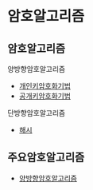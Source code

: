 # 암호알고리즘
## 암호알고리즘
양방향암호알고리즘
- [개인키암호화기법](../../../01필기/01내용/05정보시스템구축관리/05정보시스템구축관리_02내용.md#개인키암호화기법)
- [공개키암호화기법](../../../01필기/01내용/05정보시스템구축관리/05정보시스템구축관리_02내용.md#공개키암호화기법)

단방향암호알고리즘
- [해시](../../../01필기/01내용/05정보시스템구축관리/05정보시스템구축관리_02내용.md#해시)

## 주요암호알고리즘
- [양방향암호알고리즘](../../../01필기/01내용/05정보시스템구축관리/05정보시스템구축관리_02내용.md#양방향암호알고리즘종류)
